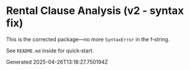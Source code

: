 
# Rental Clause Analysis (v2 - syntax fix)

This is the corrected package—no more `SyntaxError` in the f‑string.

See `README.md` inside for quick‑start.

Generated 2025-04-26T13:18:27.750194Z
